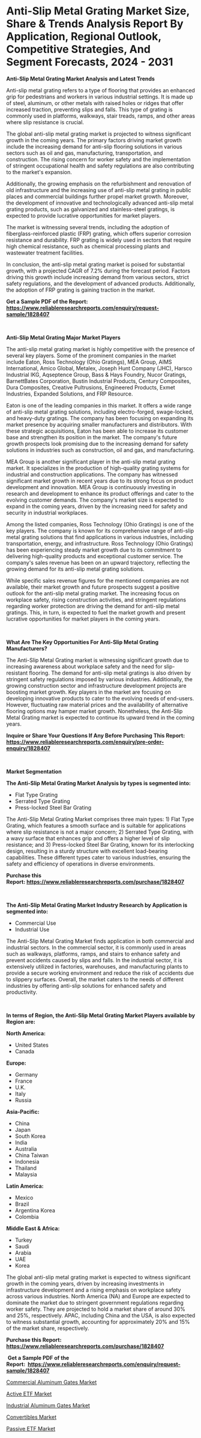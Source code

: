 <p><h1>Anti-Slip Metal Grating Market Size, Share & Trends Analysis Report By Application, Regional Outlook, Competitive Strategies, And Segment Forecasts, 2024 - 2031</h1></p><p><strong>Anti-Slip Metal Grating Market Analysis and Latest Trends</strong></p>
<p><p>Anti-slip metal grating refers to a type of flooring that provides an enhanced grip for pedestrians and workers in various industrial settings. It is made up of steel, aluminum, or other metals with raised holes or ridges that offer increased traction, preventing slips and falls. This type of grating is commonly used in platforms, walkways, stair treads, ramps, and other areas where slip resistance is crucial.</p><p>The global anti-slip metal grating market is projected to witness significant growth in the coming years. The primary factors driving market growth include the increasing demand for anti-slip flooring solutions in various sectors such as oil and gas, manufacturing, transportation, and construction. The rising concern for worker safety and the implementation of stringent occupational health and safety regulations are also contributing to the market's expansion.</p><p>Additionally, the growing emphasis on the refurbishment and renovation of old infrastructure and the increasing use of anti-slip metal grating in public places and commercial buildings further propel market growth. Moreover, the development of innovative and technologically advanced anti-slip metal grating products, such as galvanized and stainless-steel gratings, is expected to provide lucrative opportunities for market players.</p><p>The market is witnessing several trends, including the adoption of fiberglass-reinforced plastic (FRP) grating, which offers superior corrosion resistance and durability. FRP grating is widely used in sectors that require high chemical resistance, such as chemical processing plants and wastewater treatment facilities.</p><p>In conclusion, the anti-slip metal grating market is poised for substantial growth, with a projected CAGR of 7.2% during the forecast period. Factors driving this growth include increasing demand from various sectors, strict safety regulations, and the development of advanced products. Additionally, the adoption of FRP grating is gaining traction in the market.</p></p>
<p><strong>Get a Sample PDF of the Report:&nbsp; <a href="https://www.reliableresearchreports.com/enquiry/request-sample/1828407">https://www.reliableresearchreports.com/enquiry/request-sample/1828407</a></strong></p>
<p>&nbsp;</p>
<p><strong>Anti-Slip Metal Grating Major Market Players</strong></p>
<p><p>The anti-slip metal grating market is highly competitive with the presence of several key players. Some of the prominent companies in the market include Eaton, Ross Technology (Ohio Gratings), MEA Group, AIMS International, Amico Global, Metalex, Joseph Hunt Company (JHC), Harsco Industrial IKG, Aqseptence Group, Bass & Hays Foundry, Nucor Gratings, BarnettBates Corporation, Bustin Industrial Products, Century Composites, Dura Composites, Creative Pultrusions, Engineered Products, Exmet Industries, Expanded Solutions, and FRP Resource.</p><p>Eaton is one of the leading companies in this market. It offers a wide range of anti-slip metal grating solutions, including electro-forged, swage-locked, and heavy-duty gratings. The company has been focusing on expanding its market presence by acquiring smaller manufacturers and distributors. With these strategic acquisitions, Eaton has been able to increase its customer base and strengthen its position in the market. The company's future growth prospects look promising due to the increasing demand for safety solutions in industries such as construction, oil and gas, and manufacturing.</p><p>MEA Group is another significant player in the anti-slip metal grating market. It specializes in the production of high-quality grating systems for industrial and construction applications. The company has witnessed significant market growth in recent years due to its strong focus on product development and innovation. MEA Group is continuously investing in research and development to enhance its product offerings and cater to the evolving customer demands. The company's market size is expected to expand in the coming years, driven by the increasing need for safety and security in industrial workplaces.</p><p>Among the listed companies, Ross Technology (Ohio Gratings) is one of the key players. The company is known for its comprehensive range of anti-slip metal grating solutions that find applications in various industries, including transportation, energy, and infrastructure. Ross Technology (Ohio Gratings) has been experiencing steady market growth due to its commitment to delivering high-quality products and exceptional customer service. The company's sales revenue has been on an upward trajectory, reflecting the growing demand for its anti-slip metal grating solutions.</p><p>While specific sales revenue figures for the mentioned companies are not available, their market growth and future prospects suggest a positive outlook for the anti-slip metal grating market. The increasing focus on workplace safety, rising construction activities, and stringent regulations regarding worker protection are driving the demand for anti-slip metal gratings. This, in turn, is expected to fuel the market growth and present lucrative opportunities for market players in the coming years.</p></p>
<p>&nbsp;</p>
<p><strong>What Are The Key Opportunities For Anti-Slip Metal Grating Manufacturers?</strong></p>
<p><p>The Anti-Slip Metal Grating market is witnessing significant growth due to increasing awareness about workplace safety and the need for slip-resistant flooring. The demand for anti-slip metal gratings is also driven by stringent safety regulations imposed by various industries. Additionally, the growing construction sector and infrastructure development projects are boosting market growth. Key players in the market are focusing on developing innovative products to cater to the evolving needs of end-users. However, fluctuating raw material prices and the availability of alternative flooring options may hamper market growth. Nonetheless, the Anti-Slip Metal Grating market is expected to continue its upward trend in the coming years.</p></p>
<p><strong>Inquire or Share Your Questions If Any Before Purchasing This Report: <a href="https://www.reliableresearchreports.com/enquiry/pre-order-enquiry/1828407">https://www.reliableresearchreports.com/enquiry/pre-order-enquiry/1828407</a></strong></p>
<p>&nbsp;</p>
<p><strong>Market Segmentation</strong></p>
<p><strong>The Anti-Slip Metal Grating Market Analysis by types is segmented into:</strong></p>
<p><ul><li>Flat Type Grating</li><li>Serrated Type Grating</li><li>Press-locked Steel Bar Grating</li></ul></p>
<p><p>The Anti-Slip Metal Grating Market comprises three main types: 1) Flat Type Grating, which features a smooth surface and is suitable for applications where slip resistance is not a major concern; 2) Serrated Type Grating, with a wavy surface that enhances grip and offers a higher level of slip resistance; and 3) Press-locked Steel Bar Grating, known for its interlocking design, resulting in a sturdy structure with excellent load-bearing capabilities. These different types cater to various industries, ensuring the safety and efficiency of operations in diverse environments.</p></p>
<p><strong>Purchase this Report:&nbsp;<a href="https://www.reliableresearchreports.com/purchase/1828407">https://www.reliableresearchreports.com/purchase/1828407</a></strong></p>
<p>&nbsp;</p>
<p><strong>The Anti-Slip Metal Grating Market Industry Research by Application is segmented into:</strong></p>
<p><ul><li>Commercial Use</li><li>Industrial Use</li></ul></p>
<p><p>The Anti-Slip Metal Grating Market finds application in both commercial and industrial sectors. In the commercial sector, it is commonly used in areas such as walkways, platforms, ramps, and stairs to enhance safety and prevent accidents caused by slips and falls. In the industrial sector, it is extensively utilized in factories, warehouses, and manufacturing plants to provide a secure working environment and reduce the risk of accidents due to slippery surfaces. Overall, the market caters to the needs of different industries by offering anti-slip solutions for enhanced safety and productivity.</p></p>
<p>&nbsp;</p>
<p><strong>In terms of Region, the Anti-Slip Metal Grating Market Players available by Region are:</strong></p>
<p>
    <p> <strong> North America: </strong>
        <ul>
            <li>United States</li>
            <li>Canada</li>
        </ul>
        </p> 
    <p> <strong> Europe: </strong>
        <ul>
            <li>Germany</li>
            <li>France</li>
            <li>U.K.</li>
            <li>Italy</li>
            <li>Russia</li>
        </ul>
        </p> 
    <p> <strong> Asia-Pacific: </strong>
        <ul>
            <li>China</li>
            <li>Japan</li>
            <li>South Korea</li>
            <li>India</li>
            <li>Australia</li>
            <li>China Taiwan</li>
            <li>Indonesia</li>
            <li>Thailand</li>
            <li>Malaysia</li>
        </ul>
        </p> 
    <p> <strong> Latin America: </strong>
        <ul>
            <li>Mexico</li>
            <li>Brazil</li>
            <li>Argentina Korea</li>
            <li>Colombia</li>
        </ul>
        </p> 
    <p> <strong> Middle East & Africa: </strong>
        <ul>
            <li>Turkey</li>
            <li>Saudi</li>
            <li>Arabia</li>
            <li>UAE</li>
            <li>Korea</li>
        </ul>
    </p>
    </p>
<p><p>The global anti-slip metal grating market is expected to witness significant growth in the coming years, driven by increasing investments in infrastructure development and a rising emphasis on workplace safety across various industries. North America (NA) and Europe are expected to dominate the market due to stringent government regulations regarding worker safety. They are projected to hold a market share of around 30% and 25%, respectively. APAC, including China and the USA, is also expected to witness substantial growth, accounting for approximately 20% and 15% of the market share, respectively.</p></p>
<p><strong>Purchase this Report: <a href="https://www.reliableresearchreports.com/purchase/1828407">https://www.reliableresearchreports.com/purchase/1828407</a></strong></p>
<p>&nbsp;<strong>Get a Sample PDF of the Report:&nbsp;&nbsp;<a href="https://www.reliableresearchreports.com/enquiry/request-sample/1828407">https://www.reliableresearchreports.com/enquiry/request-sample/1828407</a></strong></p>
<p><strong></strong></p>
<p><p><a href="https://github.com/jonneygiverf/Market-Research-Report-List-2/blob/main/commercial-aluminum-gates-market.md">Commercial Aluminum Gates Market</a></p><p><a href="https://medium.com/@entelaloshi55/active-etf-market-trends-and-market-analysis-forecasted-for-period-2023-2030-0f9bc5b6f03d">Active ETF Market</a></p><p><a href="https://github.com/prosalinda88/Market-Research-Report-List-2/blob/main/industrial-aluminum-gates-market.md">Industrial Aluminum Gates Market</a></p><p><a href="https://medium.com/@entelaloshi55/convertibles-market-insight-market-trends-growth-forecasted-from-2023-to-2030-3e64c8ae3370">Convertibles Market</a></p><p><a href="https://medium.com/@entelaloshi55/passive-etf-market-outlook-industry-overview-and-forecast-2023-to-2030-f6bef787274c">Passive ETF Market</a></p></p>
